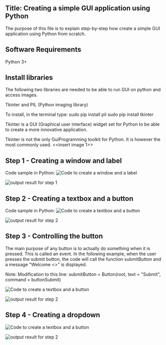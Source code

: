 ## Title: Creating a simple GUI application using Python

The purpose of this file is to explain step-by-step how create a simple GUI application using Python from scratch. 

## Software Requirements
Python 3+

## Install libraries
The following two libraries are needed to be able to run GUI on python and access images. 

Tkinter and PIL (Python imaging library)

To install, in the terminal type:
sudo pip install pil
sudo pip install tkinter

Tkinter is a GUI (Graphical user interface) widget set for Python to be able to create a more innovative application. 

Tkinter is not the only GuiProgramming toolkit for Python. It is however the most commonly used.
<<insert image 1>>

## Step 1 - Creating a window and label

Code sample in Python:
![Code to create a window and a label](https://github.com/lucienne1986/Python-Projects/blob/master/Documentation%20Samples/img/image1.png)

![output result for step 1](https://github.com/lucienne1986/Python-Projects/blob/master/Documentation%20Samples/img/image2.png)

## Step 2 - Creating a textbox and a button

Code sample in Python:
![Code to create a textbox and a button](https://github.com/lucienne1986/Python-Projects/blob/master/Documentation%20Samples/img/image4.png)

![output result for step 2](https://github.com/lucienne1986/Python-Projects/blob/master/Documentation%20Samples/img/image5.png)

## Step 3 - Controlling the button

The main purpose of any button is to actually do something when it is pressed. This is called an event. In the following example, when the user presses the submit button, the code will call the function submitButton and a message "Welcome <<name>>" is displayed.
  
Note: Modification to this line: submitButton = Button(root, text = "Submit", command = buttonSubmit)

![Code to create a textbox and a button](https://github.com/lucienne1986/Python-Projects/blob/master/Documentation%20Samples/img/image6.png)

![output result for step 2](https://github.com/lucienne1986/Python-Projects/blob/master/Documentation%20Samples/img/image6.png)

## Step 4 - Creating a dropdown

![Code to create a textbox and a button](https://github.com/lucienne1986/Python-Projects/blob/master/Documentation%20Samples/img/image6.png)

![output result for step 2](https://github.com/lucienne1986/Python-Projects/blob/master/Documentation%20Samples/img/image6.png)





